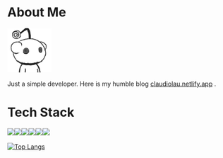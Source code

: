 # About Me

<img height='100' width='100' src='./assets/avatar.png'>

Just a simple developer. Here is my humble blog [claudiolau.netlify.app](https://claudiolau.netlify.app/) .

# Tech Stack

<img src='https://img.shields.io/badge/Python-3.8-green/?style=flat&logo=appveyor'><img src='https://img.shields.io/badge/Typescript-4.1-green/?style=flat&logo=appveyor'><img src='https://img.shields.io/badge/React-v16.8-green/?style=flat&logo=appveyor'><img src='https://img.shields.io/badge/VIM-brightgreen/?style=flat&logo=appveyor'><img src='https://img.shields.io/badge/SQL-brightgreen/?style=flat&logo=appveyor'><img src='https://img.shields.io/badge/GIT-brightgreen/?style=flat&logo=appveyor'>

[![Top Langs](https://github-readme-stats.vercel.app/api/top-langs/?username=claudiolau&layout=compact)](https://github.com/claudiolau/github-readme-stats)

